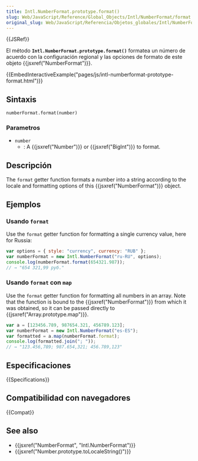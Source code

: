 ```yaml
---
title: Intl.NumberFormat.prototype.format()
slug: Web/JavaScript/Reference/Global_Objects/Intl/NumberFormat/format
original_slug: Web/JavaScript/Referencia/Objetos_globales/Intl/NumberFormat/format
---
```


{{JSRef}}

El método **`Intl.NumberFormat.prototype.format()`** formatea un número de acuerdo con la configuración regional y las opciones de formato de este objeto {{jsxref("NumberFormat")}}.

{{EmbedInteractiveExample("pages/js/intl-numberformat-prototype-format.html")}}

## Sintaxis

```
numberFormat.format(number)
```

### Parametros

- `number`
  - : A {{jsxref("Number")}} or {{jsxref("BigInt")}} to format.

## Descripción

The `format` getter function formats a number into a string according to the locale and formatting options of this {{jsxref("NumberFormat")}} object.

## Ejemplos

### Usando `format`

Use the `format` getter function for formatting a single currency value, here for Russia:

```js
var options = { style: "currency", currency: "RUB" };
var numberFormat = new Intl.NumberFormat("ru-RU", options);
console.log(numberFormat.format(654321.987));
// → "654 321,99 руб."
```

### Usando `format` con `map`

Use the `format` getter function for formatting all numbers in an array. Note that the function is bound to the {{jsxref("NumberFormat")}} from which it was obtained, so it can be passed directly to {{jsxref("Array.prototype.map")}}.

```js
var a = [123456.789, 987654.321, 456789.123];
var numberFormat = new Intl.NumberFormat("es-ES");
var formatted = a.map(numberFormat.format);
console.log(formatted.join("; "));
// → "123.456,789; 987.654,321; 456.789,123"
```

## Especificaciones

{{Specifications}}

## Compatibilidad con navegadores

{{Compat}}

## See also

- {{jsxref("NumberFormat", "Intl.NumberFormat")}}
- {{jsxref("Number.prototype.toLocaleString()")}}
